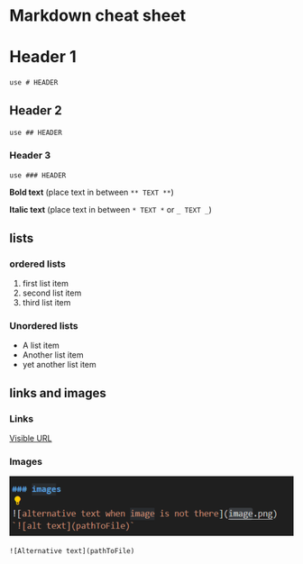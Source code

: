 # Markdown cheat sheet

# Header 1
`use # HEADER`
## Header 2
`use ## HEADER`
### Header 3 
`use ### HEADER`


**Bold text** (place text in between `** TEXT **`)

**Italic text** (place text in between `* TEXT *` or `_ TEXT _`)

## lists

### ordered lists
1. first list item
2. second list item
3. third list item


### Unordered lists
- A list item
- Another list item
- yet another list item


## links and images

### Links
[Visible URL](https://www.google.com)

### Images
![Alternative text when image is not there](../images/ImageInMarkdown.png)

`![Alternative text](pathToFile)`
